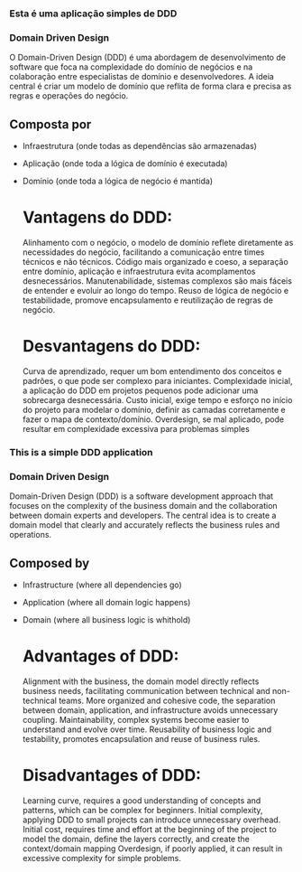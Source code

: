 ### Esta é uma aplicação simples de DDD

### Domain Driven Design
O Domain-Driven Design (DDD) é uma abordagem de desenvolvimento de software que foca na complexidade do domínio de negócios e na colaboração entre especialistas de domínio e desenvolvedores. 
A ideia central é criar um modelo de domínio que reflita de forma clara e precisa as regras e operações do negócio.

## Composta por

- Infraestrutura (onde todas as dependências são armazenadas)
- Aplicação (onde toda a lógica de domínio é executada)
- Domínio (onde toda a lógica de negócio é mantida)

  #  Vantagens do DDD:
  Alinhamento com o negócio, o modelo de domínio reflete diretamente as necessidades do negócio, facilitando a comunicação entre times técnicos e não técnicos.
  Código mais organizado e coeso, a separação entre domínio, aplicação e infraestrutura evita acomplamentos desnecessários.
  Manutenabilidade, sistemas complexos são mais fáceis de entender e evoluir ao longo do tempo.
  Reuso de lógica de negócio e testabilidade, promove encapsulamento e reutilização de regras de negócio.
  
  #  Desvantagens do DDD:
  Curva de aprendizado, requer um bom entendimento dos conceitos e padrões, o que pode ser complexo para iniciantes.
  Complexidade inicial, a aplicação do DDD em projetos pequenos pode adicionar uma sobrecarga desnecessária.
  Custo inicial, exige tempo e esforço no início do projeto para modelar o domínio, definir as camadas corretamente e fazer o mapa de contexto/domínio.
  Overdesign, se mal aplicado, pode resultar em complexidade excessiva para problemas simples


### This is a simple DDD application

### Domain Driven Design
Domain-Driven Design (DDD) is a software development approach that focuses on the complexity of the business domain and the collaboration between domain experts and developers.
The central idea is to create a domain model that clearly and accurately reflects the business rules and operations.

## Composed by 

- Infrastructure (where all dependencies go)
- Application (where all domain logic happens)
- Domain (where all business logic is whithold)

  #  Advantages of DDD:
  Alignment with the business, the domain model directly reflects business needs, facilitating communication between technical and non-technical teams.
  More organized and cohesive code, the separation between domain, application, and infrastructure avoids unnecessary coupling.
  Maintainability, complex systems become easier to understand and evolve over time.
  Reusability of business logic and testability, promotes encapsulation and reuse of business rules.
  
  #  Disadvantages of DDD:
  Learning curve, requires a good understanding of concepts and patterns, which can be complex for beginners.
  Initial complexity, applying DDD to small projects can introduce unnecessary overhead.
  Initial cost, requires time and effort at the beginning of the project to model the domain, define the layers correctly, and create the context/domain mapping
  Overdesign, if poorly applied, it can result in excessive complexity for simple problems.
